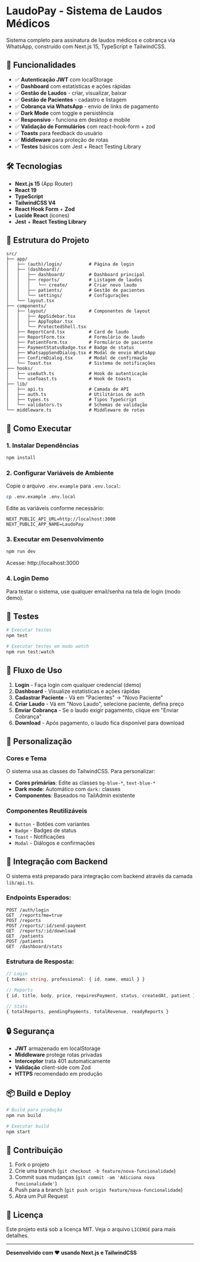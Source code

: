 # LaudoPay - Sistema de Laudos Médicos

Sistema completo para assinatura de laudos médicos e cobrança via WhatsApp, construído com Next.js 15, TypeScript e TailwindCSS.

## 🚀 Funcionalidades

- ✅ **Autenticação JWT** com localStorage
- ✅ **Dashboard** com estatísticas e ações rápidas
- ✅ **Gestão de Laudos** - criar, visualizar, baixar
- ✅ **Gestão de Pacientes** - cadastro e listagem
- ✅ **Cobrança via WhatsApp** - envio de links de pagamento
- ✅ **Dark Mode** com toggle e persistência
- ✅ **Responsivo** - funciona em desktop e mobile
- ✅ **Validação de Formulários** com react-hook-form + zod
- ✅ **Toasts** para feedback do usuário
- ✅ **Middleware** para proteção de rotas
- ✅ **Testes** básicos com Jest + React Testing Library

## 🛠 Tecnologias

- **Next.js 15** (App Router)
- **React 19**
- **TypeScript**
- **TailwindCSS V4**
- **React Hook Form** + **Zod**
- **Lucide React** (ícones)
- **Jest** + **React Testing Library**

## 📁 Estrutura do Projeto

```
src/
├── app/
│   ├── (auth)/login/          # Página de login
│   ├── (dashboard)/
│   │   ├── dashboard/         # Dashboard principal
│   │   ├── reports/           # Listagem de laudos
│   │   │   └── create/        # Criar novo laudo
│   │   ├── patients/          # Gestão de pacientes
│   │   └── settings/          # Configurações
│   └── layout.tsx
├── components/
│   ├── layout/                # Componentes de layout
│   │   ├── AppSidebar.tsx
│   │   ├── AppTopbar.tsx
│   │   └── ProtectedShell.tsx
│   ├── ReportCard.tsx         # Card de laudo
│   ├── ReportForm.tsx         # Formulário de laudo
│   ├── PatientForm.tsx        # Formulário de paciente
│   ├── PaymentStatusBadge.tsx # Badge de status
│   ├── WhatsappSendDialog.tsx # Modal de envio WhatsApp
│   ├── ConfirmDialog.tsx      # Modal de confirmação
│   └── Toast.tsx              # Sistema de notificações
├── hooks/
│   ├── useAuth.ts             # Hook de autenticação
│   └── useToast.ts            # Hook de toasts
├── lib/
│   ├── api.ts                 # Camada de API
│   ├── auth.ts                # Utilitários de auth
│   ├── types.ts               # Tipos TypeScript
│   └── validators.ts          # Schemas de validação
└── middleware.ts              # Middleware de rotas
```

## 🚀 Como Executar

### 1. Instalar Dependências

```bash
npm install
```

### 2. Configurar Variáveis de Ambiente

Copie o arquivo `.env.example` para `.env.local`:

```bash
cp .env.example .env.local
```

Edite as variáveis conforme necessário:

```env
NEXT_PUBLIC_API_URL=http://localhost:3000
NEXT_PUBLIC_APP_NAME=LaudoPay
```

### 3. Executar em Desenvolvimento

```bash
npm run dev
```

Acesse: http://localhost:3000

### 4. Login Demo

Para testar o sistema, use qualquer email/senha na tela de login (modo demo).

## 🧪 Testes

```bash
# Executar testes
npm test

# Executar testes em modo watch
npm run test:watch
```

## 📱 Fluxo de Uso

1. **Login** - Faça login com qualquer credencial (demo)
2. **Dashboard** - Visualize estatísticas e ações rápidas
3. **Cadastrar Paciente** - Vá em "Pacientes" → "Novo Paciente"
4. **Criar Laudo** - Vá em "Novo Laudo", selecione paciente, defina preço
5. **Enviar Cobrança** - Se o laudo exigir pagamento, clique em "Enviar Cobrança"
6. **Download** - Após pagamento, o laudo fica disponível para download

## 🎨 Personalização

### Cores e Tema

O sistema usa as classes do TailwindCSS. Para personalizar:

- **Cores primárias**: Edite as classes `bg-blue-*`, `text-blue-*`
- **Dark mode**: Automático com `dark:` classes
- **Componentes**: Baseados no TailAdmin existente

### Componentes Reutilizáveis

- `Button` - Botões com variantes
- `Badge` - Badges de status
- `Toast` - Notificações
- `Modal` - Diálogos e confirmações

## 🔌 Integração com Backend

O sistema está preparado para integração com backend através da camada `lib/api.ts`.

### Endpoints Esperados:

```
POST /auth/login
GET  /reports?me=true
POST /reports
POST /reports/:id/send-payment
GET  /reports/:id/download
GET  /patients
POST /patients
GET  /dashboard/stats
```

### Estrutura de Resposta:

```typescript
// Login
{ token: string, professional: { id, name, email } }

// Reports
{ id, title, body, price, requiresPayment, status, createdAt, patient }

// Stats
{ totalReports, pendingPayments, totalRevenue, readyReports }
```

## 🔒 Segurança

- **JWT** armazenado em localStorage
- **Middleware** protege rotas privadas
- **Interceptor** trata 401 automaticamente
- **Validação** client-side com Zod
- **HTTPS** recomendado em produção

## 📦 Build e Deploy

```bash
# Build para produção
npm run build

# Executar build
npm start
```

## 🤝 Contribuição

1. Fork o projeto
2. Crie uma branch (`git checkout -b feature/nova-funcionalidade`)
3. Commit suas mudanças (`git commit -am 'Adiciona nova funcionalidade'`)
4. Push para a branch (`git push origin feature/nova-funcionalidade`)
5. Abra um Pull Request

## 📄 Licença

Este projeto está sob a licença MIT. Veja o arquivo `LICENSE` para mais detalhes.

---

**Desenvolvido com ❤️ usando Next.js e TailwindCSS**